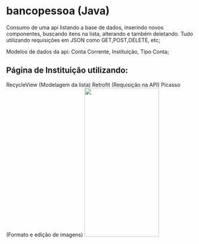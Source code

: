 # bancopessoa (Java)
Consumo de uma api listando a base de dados, inserindo novos componentes, buscando itens na lista, alterando e também deletando. Tudo utilizando requisições em JSON como GET,POST,DELETE, etc;

Modelos de dados da api: Conta Corrente, Instituição, Tipo Conta;

## Página de Instituição utilizando: 
RecycleView (Modelagem da lista)
Retrofit (Requisição na API)
Picasso (Formato e edição de imagens)
<img src="https://user-images.githubusercontent.com/45596679/51554437-73cab600-1e5c-11e9-8516-95f931f022c6.jpg" width="200" height="400">
